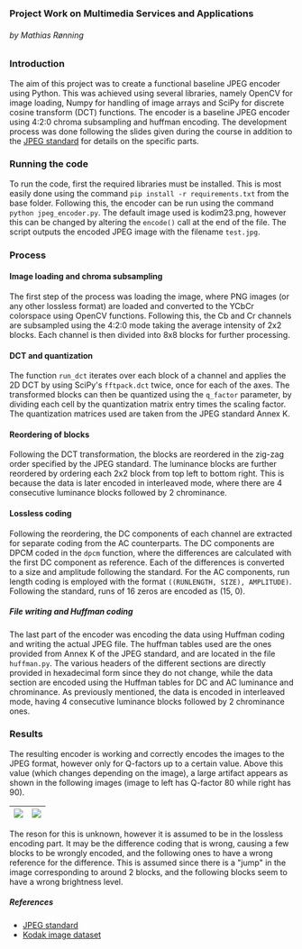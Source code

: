 ### Project Work on Multimedia Services and Applications

###### by Mathias Rønning



### Introduction

The aim of this project was to create a functional baseline JPEG encoder using Python. This was achieved using several libraries, namely OpenCV for image loading, Numpy for handling of image arrays and SciPy for discrete cosine transform (DCT) functions. The encoder is a baseline JPEG encoder using 4:2:0 chroma subsampling and huffman encoding. The development process was done following the slides given during the course in addition to the [JPEG standard](https://www.w3.org/Graphics/JPEG/itu-t81.pdf) for details on the specific parts.



### Running the code

To run the code, first the required libraries must be installed. This is most easily done using the command `pip install -r requirements.txt` from the base folder. Following this, the encoder can be run using the command `python jpeg_encoder.py`. The default image used is kodim23.png, however this can be changed by altering the `encode()` call at the end of the file. The script outputs the encoded JPEG image with the filename `test.jpg`.

### Process

#### Image loading and chroma subsampling

The first step of the process was loading the image, where PNG images (or any other lossless format) are loaded and converted to the YCbCr colorspace using OpenCV functions. Following this, the Cb and Cr channels are subsampled using the 4:2:0 mode taking the average intensity of 2x2 blocks. Each channel is then divided into 8x8 blocks for further processing. 



#### DCT and quantization

The function `run_dct` iterates over each block of a channel and applies the 2D DCT by using SciPy's `fftpack.dct` twice, once for each of the axes. The transformed blocks can then be quantized using the `q_factor` parameter, by dividing each cell by the quantization matrix entry times the scaling factor. The quantization matrices used are taken from the JPEG standard Annex K.



#### Reordering of blocks

Following the DCT transformation, the blocks are reordered in the zig-zag order specified by the JPEG standard. The luminance blocks are further reordered by ordering each 2x2 block from top left to bottom right. This is because the data is later encoded in interleaved mode, where there are 4 consecutive luminance blocks followed by 2 chrominance.



#### Lossless coding

Following the reordering, the DC components of each channel are extracted for separate coding from the AC counterparts. The DC components are DPCM coded in the `dpcm` function, where the differences are calculated with the first DC component as reference. Each of the differences is converted to a size and amplitude following the standard. For the AC components, run length coding is employed with the format `((RUNLENGTH, SIZE), AMPLITUDE)`. Following the standard, runs of 16 zeros are encoded as (15, 0).



##### File writing and Huffman coding

The last part of the encoder was encoding the data using Huffman coding and writing the actual JPEG file.  The huffman tables used are the ones provided from Annex K of the JPEG standard, and are located in the file `huffman.py`. The various headers of the different sections are directly provided in hexadecimal form since they do not change, while the data section are encoded using the Huffman tables for DC and AC luminance and chrominance. As previously mentioned, the data is encoded in interleaved mode, having 4 consecutive luminance blocks followed by 2 chrominance ones.



### Results

The resulting encoder is working and correctly encodes the images to the JPEG format, however only for Q-factors up to a certain value. Above this value (which changes depending on the image), a large artifact appears as shown in the following images (image to left has Q-factor 80 while right has 90).

| ![](/home/mathias/Dev/jpeg_encoder/scaling_80.jpg) | ![](/home/mathias/Dev/jpeg_encoder/scaling_90.jpg) |
| -------------------------------------------------- | -------------------------------------------------- |

The reson for this is unknown, however it is assumed to be in the lossless encoding part. It may be the difference coding that is wrong, causing a few blocks to be wrongly encoded, and the following ones to have a wrong reference for the difference. This is assumed since there is a "jump" in the image corresponding to around 2 blocks, and the following blocks seem to have a wrong brightness level.



##### References

- [JPEG standard](https://www.w3.org/Graphics/JPEG/itu-t81.pdf)
- [Kodak image dataset](http://www.cs.albany.edu/~xypan/research/snr/Kodak.html)
